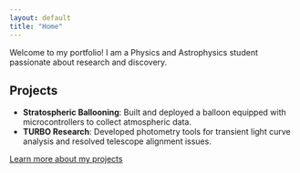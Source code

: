 ```yaml
---
layout: default
title: "Home"
---
```


Welcome to my portfolio! I am a Physics and Astrophysics student passionate about research and discovery.

## Projects
- **Stratospheric Ballooning**: Built and deployed a balloon equipped with microcontrollers to collect atmospheric data.
- **TURBO Research**: Developed photometry tools for transient light curve analysis and resolved telescope alignment issues.

[Learn more about my projects](projects.md)


